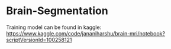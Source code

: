 # Brain-Segmentation

Training model can be found in kaggle: https://www.kaggle.com/code/jananiharshu/brain-mri/notebook?scriptVersionId=100258121

